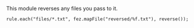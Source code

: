 This module reverses any files you pass to it.

```
rule.each("files/*.txt", fez.mapFile("reversed/%f.txt"), reverse());
```